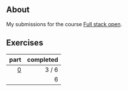 ## About

My submissions for the course [Full stack open](https://fullstackopen.com/en/).

## Exercises

|                       part |   completed |
| -------------------------: | ----------: |
|    [0](submissions/part00) |       3 / 6 |
|                            |           6 |
